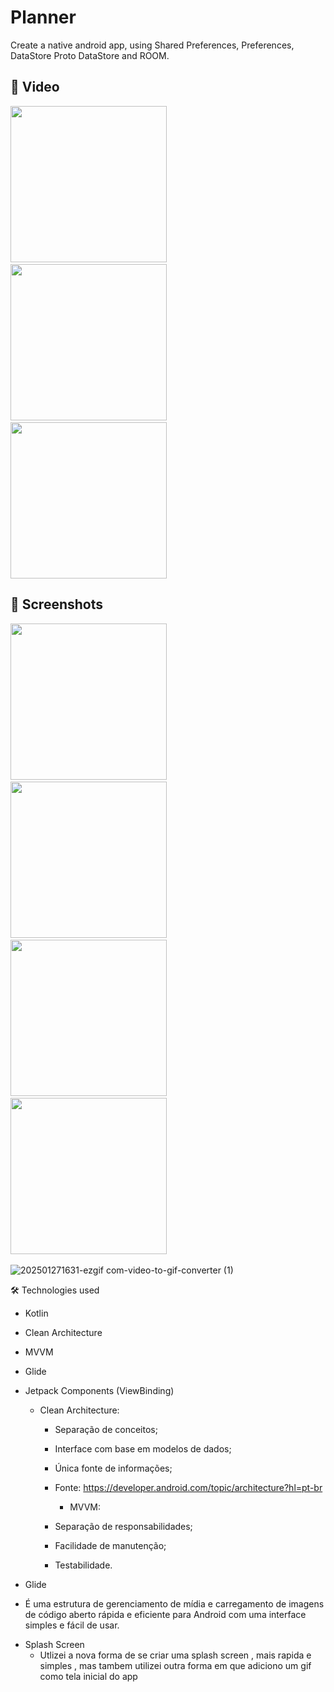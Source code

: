 # Planner

Create a native android app, using Shared Preferences, Preferences, DataStore Proto DataStore and ROOM.


## :movie_camera: Video
<img src="https://github.com/user-attachments/assets/0272d896-3353-4980-bee3-0d9b39165c00" width="250">&emsp;<img src="https://github.com/user-attachments/assets/392acff6-5f48-49ec-893d-7805fcc2a128" width="250">&emsp;<img src="https://github.com/user-attachments/assets/616e65ef-99f2-476e-80a2-b42aab10e630" width="250">
## :camera_flash: Screenshots
<img src="https://github.com/user-attachments/assets/ef66cbba-a963-4477-a3df-d629a13884aa" width="250">&emsp;
<img src="https://github.com/user-attachments/assets/b492600f-e2fd-42ac-b619-976849a093df" width="250">&emsp;
<img src="https://github.com/user-attachments/assets/442cbce2-cb5c-4d61-9f7e-f6f4d162ce3f" width="250">&emsp;
<img src="https://github.com/user-attachments/assets/52cbc177-65d9-4d68-8fd1-00db06f6bb2e" width="250">&emsp;

![202501271631-ezgif com-video-to-gif-converter (1)](https://github.com/user-attachments/assets/0272d896-3353-4980-bee3-0d9b39165c00)



🛠️ Technologies used

- Kotlin
- Clean Architecture
- MVVM
- Glide
- Jetpack Components (ViewBinding)

  * Clean Architecture:
    - Separação de conceitos;
    - Interface com base em modelos de dados;
    - Única fonte de informações;
    - Fonte: https://developer.android.com/topic/architecture?hl=pt-br
   
      * MVVM:
    - Separação de responsabilidades;
    - Facilidade de manutenção;
    - Testabilidade.
     
  
 * Glide 
  - É uma estrutura de gerenciamento de mídia e carregamento de imagens de código aberto rápida e eficiente para Android com uma  interface simples e fácil de usar.

 * Splash Screen
   - Utlizei a nova forma de se criar uma splash screen , mais rapida e simples , mas tambem utilizei outra forma em que adiciono um gif como tela inicial do app 

